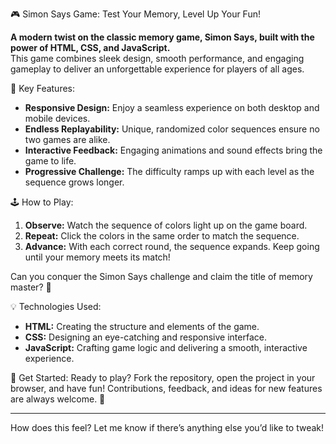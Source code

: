 🎮 Simon Says Game: Test Your Memory, Level Up Your Fun!

**A modern twist on the classic memory game, Simon Says, built with the power of HTML, CSS, and JavaScript.**  
This game combines sleek design, smooth performance, and engaging gameplay to deliver an unforgettable experience for players of all ages.

🌟 Key Features:
- **Responsive Design:** Enjoy a seamless experience on both desktop and mobile devices.
- **Endless Replayability:** Unique, randomized color sequences ensure no two games are alike.
- **Interactive Feedback:** Engaging animations and sound effects bring the game to life.
- **Progressive Challenge:** The difficulty ramps up with each level as the sequence grows longer.

🕹️ How to Play:
1. **Observe:** Watch the sequence of colors light up on the game board.
2. **Repeat:** Click the colors in the same order to match the sequence.
3. **Advance:** With each correct round, the sequence expands. Keep going until your memory meets its match!

Can you conquer the Simon Says challenge and claim the title of memory master? 🌈

💡 Technologies Used:
- **HTML:** Creating the structure and elements of the game.
- **CSS:** Designing an eye-catching and responsive interface.
- **JavaScript:** Crafting game logic and delivering a smooth, interactive experience.

🚀 Get Started:
Ready to play? Fork the repository, open the project in your browser, and have fun! Contributions, feedback, and ideas for new features are always welcome. 🎉

---

How does this feel? Let me know if there’s anything else you’d like to tweak!

